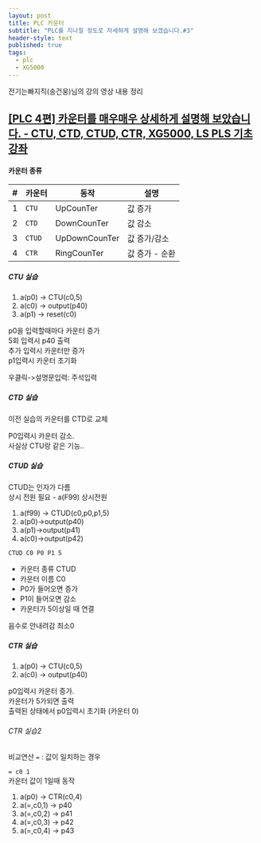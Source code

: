 ```yaml
---  
layout: post  
title: PLC 카운터  
subtitle: "PLC를 지나칠 정도로 자세하게 설명해 보겠습니다.#3"
header-style: text  
published: true  
tags:  
  - plc  
  - XG5000   
---  
```

전기는빠지직(송건웅)님의 강의 영상 내용 정리  
  
## [[PLC 4편] 카운터를 매우매우 상세하게 설명해 보았습니다. - CTU, CTD, CTUD, CTR, XG5000, LS PLS 기초강좌](https://youtu.be/dowFhTg9wYg?si=tngtn0E6x3H82OAa)  
  
#### 카운터 종류   
  
|#|카운터|동작|설명|  
|---|---|---|---|  
|1|`CTU`|UpCounTer|값 증가|  
|2|`CTD`|DownCounTer|값 감소|  
|3|`CTUD`|UpDownCounTer|값 증가/감소|  
|4|`CTR`|RingCounTer|값 증가 - 순환|  
  
  
##### CTU 실습  
1. a(p0) -> CTU(c0,5)  
2. a(c0) -> output(p40)  
3. a(p1) -> reset(c0)  
  
p0을 입력할때마다 카운터 증가  
5회 입력시 p40 출력  
추가 입력시 카운터만 증가  
p1입력시 카운터 초기화  
  
우클릭->설명문입력: 주석입력  
  
  
##### CTD 실습  
이전 실습의 카운터를 CTD로 교체  
  
P0입력시 카운터 감소.   
사실상 CTU랑 같은 기능..  
  
##### CTUD 실습  
CTUD는 인자가 다름  
상시 전원 필요 - a(F99) 상시전원   
1. a(f99) -> CTUD(c0,p0,p1,5)  
2. a(p0)->output(p40)  
3. a(p1)->output(p41)  
4. a(c0)->output(p42)  
  
`CTUD C0 P0 P1 5`  
- 카운터 종류 CTUD   
- 카운터 이름 C0  
- P0가 들어오면 증가  
- P1이 들어오면 감소  
- 카운터가 5이상일 때 연결  
  
음수로 안내려감 최소0  
  
##### CTR 실습  
1. a(p0) -> CTU(c0,5)  
2. a(c0) -> output(p40)  
  
p0입력시 카운터 증가.   
카운터가 5가되면 출력  
출력된 상태에서 p0입력시 초기화 (카운터 0)  
  
###### CTR 실습2  
  
비교연산 `=` : 값이 일치하는 경우  
  
`= c0 1`  
카운터 값이 1일때 동작   
  
1. a(p0) -> CTR(c0,4)  
2. a(=,c0,1) -> p40  
2. a(=,c0,2) -> p41  
3. a(=,c0,3) -> p42  
4. a(=,c0,4) -> p43  